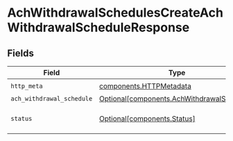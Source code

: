 # AchWithdrawalSchedulesCreateAchWithdrawalScheduleResponse


## Fields

| Field                                                                                          | Type                                                                                           | Required                                                                                       | Description                                                                                    |
| ---------------------------------------------------------------------------------------------- | ---------------------------------------------------------------------------------------------- | ---------------------------------------------------------------------------------------------- | ---------------------------------------------------------------------------------------------- |
| `http_meta`                                                                                    | [components.HTTPMetadata](../../models/components/httpmetadata.md)                             | :heavy_check_mark:                                                                             | N/A                                                                                            |
| `ach_withdrawal_schedule`                                                                      | [Optional[components.AchWithdrawalSchedule]](../../models/components/achwithdrawalschedule.md) | :heavy_minus_sign:                                                                             | OK                                                                                             |
| `status`                                                                                       | [Optional[components.Status]](../../models/components/status.md)                               | :heavy_minus_sign:                                                                             | INVALID_ARGUMENT: The request has an invalid argument.                                         |